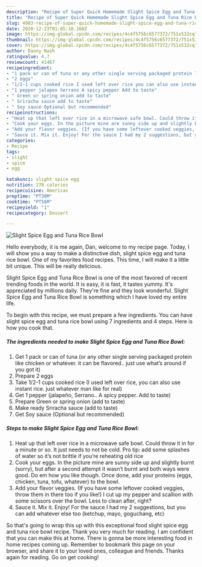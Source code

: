 ```yaml
---
description: "Recipe of Super Quick Homemade Slight Spice Egg and Tuna Rice Bowl"
title: "Recipe of Super Quick Homemade Slight Spice Egg and Tuna Rice Bowl"
slug: 4983-recipe-of-super-quick-homemade-slight-spice-egg-and-tuna-rice-bowl
date: 2020-12-23T01:05:10.168Z
image: https://img-global.cpcdn.com/recipes/4c4f5756c6577372/751x532cq70/slight-spice-egg-and-tuna-rice-bowl-recipe-main-photo.jpg
thumbnail: https://img-global.cpcdn.com/recipes/4c4f5756c6577372/751x532cq70/slight-spice-egg-and-tuna-rice-bowl-recipe-main-photo.jpg
cover: https://img-global.cpcdn.com/recipes/4c4f5756c6577372/751x532cq70/slight-spice-egg-and-tuna-rice-bowl-recipe-main-photo.jpg
author: Danny Nash
ratingvalue: 4.7
reviewcount: 41467
recipeingredient:
- "1 pack or can of tuna or any other single serving packaged protein like chicken or whatever it can be flavored just use whats around if you got it"
- "2 eggs"
- "1/2-1 cups cooked rice I used left over rice you can also use instant rice just whatever man like for real"
- "1 pepper jalapeo Serrano A spicy pepper Add to taste"
- " Green or spring onion add to taste"
- " Sriracha sauce add to taste"
- " Soy sauce Optional but recommended"
recipeinstructions:
- "Heat up that left over rice in a microwave safe bowl. Could throw it in for a minute or so. It just needs to not be cold. Pro tip: add some splashes of water so it’s not brittle if you’re reheating old rice"
- "Cook your eggs. In the picture mine are sunny side up and slightly burnt (sorry), but after a second attempt it wasn’t burnt and both ways were good. Do em how you like though. Once done, add your proteins (eggs, chicken, tuna, tofu, whatever) to the bowl."
- "Add your flavor veggies. (If you have some leftover cooked veggies, throw them in there too if you like!) I cut up my pepper and scallion with some scissors over the bowl. Less to clean after, right?"
- "Sauce it. Mix it. Enjoy! For the sauce I had my 2 suggestions, but you can add whatever else too (ketchup, mayo, goguchang, etc)"
categories:
- Recipe
tags:
- slight
- spice
- egg

katakunci: slight spice egg 
nutrition: 278 calories
recipecuisine: American
preptime: "PT30M"
cooktime: "PT56M"
recipeyield: "1"
recipecategory: Dessert

---
```



![Slight Spice Egg and Tuna Rice Bowl](https://img-global.cpcdn.com/recipes/4c4f5756c6577372/751x532cq70/slight-spice-egg-and-tuna-rice-bowl-recipe-main-photo.jpg)

Hello everybody, it is me again, Dan, welcome to my recipe page. Today, I will show you a way to make a distinctive dish, slight spice egg and tuna rice bowl. One of my favorites food recipes. This time, I will make it a little bit unique. This will be really delicious.



Slight Spice Egg and Tuna Rice Bowl is one of the most favored of recent trending foods in the world. It is easy, it is fast, it tastes yummy. It's appreciated by millions daily. They're fine and they look wonderful. Slight Spice Egg and Tuna Rice Bowl is something which I have loved my entire life.


To begin with this recipe, we must prepare a few ingredients. You can have slight spice egg and tuna rice bowl using 7 ingredients and 4 steps. Here is how you cook that.

<!--inarticleads1-->

##### The ingredients needed to make Slight Spice Egg and Tuna Rice Bowl:

1. Get 1 pack or can of tuna (or any other single serving packaged protein like chicken or whatever. it can be flavored.. just use what’s around if you got it)
1. Prepare 2 eggs
1. Take 1/2-1 cups cooked rice (I used left over rice, you can also use instant rice. just whatever man like for real)
1. Get 1 pepper (jalapeño, Serrano.. A spicy pepper. Add to taste)
1. Prepare  Green or spring onion (add to taste)
1. Make ready  Sriracha sauce (add to taste)
1. Get  Soy sauce (Optional but recommended)




<!--inarticleads2-->

##### Steps to make Slight Spice Egg and Tuna Rice Bowl:

1. Heat up that left over rice in a microwave safe bowl. Could throw it in for a minute or so. It just needs to not be cold. Pro tip: add some splashes of water so it’s not brittle if you’re reheating old rice
1. Cook your eggs. In the picture mine are sunny side up and slightly burnt (sorry), but after a second attempt it wasn’t burnt and both ways were good. Do em how you like though. Once done, add your proteins (eggs, chicken, tuna, tofu, whatever) to the bowl.
1. Add your flavor veggies. (If you have some leftover cooked veggies, throw them in there too if you like!) I cut up my pepper and scallion with some scissors over the bowl. Less to clean after, right?
1. Sauce it. Mix it. Enjoy! For the sauce I had my 2 suggestions, but you can add whatever else too (ketchup, mayo, goguchang, etc)




So that's going to wrap this up with this exceptional food slight spice egg and tuna rice bowl recipe. Thank you very much for reading. I am confident that you can make this at home. There is gonna be more interesting food in home recipes coming up. Remember to bookmark this page on your browser, and share it to your loved ones, colleague and friends. Thanks again for reading. Go on get cooking!
